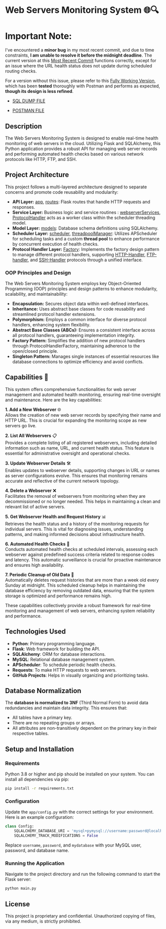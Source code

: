 
# Web Servers Monitoring System 🌐🔍


# Important Note:

I've encountered a **minor bug** in my most recent commit, and due to time constraints, **I am unable to resolve it before the midnight deadline**. The current version at this [Most Recent Commit](https://github.com/orelz890/Web_Servers_Health_Monitor) functions correctly, except for an issue where the URL health status does not update during scheduled routing checks.


For a version without this issue, please refer to this [Fully Working Version](https://github.com/orelz890/Web_Servers_Health_Monitor/tree/fe2efb446ba311ed28a71ab00335bb04ffcd5c4f), which has been **tested** thoroughly with Postman and performs as expected, **though its design is less refined**.

* [SQL DUMP FILE](Dump20240420.sql)

* [POSTMAN FILE](Health%20Check%20Webserver%20API.postman_collection.json)




## Description
The Web Servers Monitoring System is designed to enable real-time health monitoring of web servers in the cloud. Utilizing Flask and SQLAlchemy, this Python application provides a robust API for managing web server records and performing automated health checks based on various network protocols like HTTP, FTP, and SSH.




## Project Architecture
This project follows a multi-layered architecture designed to separate concerns and promote code reusability and modularity:
- **API Layer:** [app](app/app.py), [routes](api/routes.py): Flask routes that handle HTTP requests and responses.
- **Service Layer:** Business logic and service routines : [webserverServices](services/webserverServices.py), [ProtocolHandler](services/ProtocolHandler.py) acts as a worker class within the scheduler threading model.
- **Model Layer:** [models](models/models.py): Database schema definitions using SQLAlchemy.
- **Scheduler Layer:** [scheduler](scheduler/scheduler.py), [threadpoolManager](scheduler/threadpoolManager.py): Utilizes APScheduler for scheduling tasks and a custom **thread pool** to enhance performance by concurrent execution of health checks.
- **Protocol Handler Layer:** [Factory](services/protocolHandlerFactory.py): Implements the factory design pattern to manage different protocol handlers, supporting [HTTP-Handler](services/HTTPSchedulerService.py), [FTP-handler](services/FTPSchedulerService.py), and [SSH-Handler](services/SSHSchedulerService.py) protocols through a unified interface.


### OOP Principles and Design
The Web Servers Monitoring System employs key Object-Oriented Programming (OOP) principles and design patterns to enhance modularity, scalability, and maintainability:

- **Encapsulation:** Secures object data within well-defined interfaces.<br>
- **Inheritance:** Uses abstract base classes for code reusability and streamlined protocol handler extensions.<br>
- **Polymorphism:** Employs a common interface for diverse protocol handlers, enhancing system flexibility.<br>
- **Abstract Base Classes (ABCs):** Ensures a consistent interface across all protocol handlers, guaranteeing implementation integrity.<br>
- **Factory Pattern:** Simplifies the addition of new protocol handlers through ProtocolHandlerFactory, maintaining adherence to the open/closed principle.<br>
- **Singleton Pattern:** Manages single instances of essential resources like database connections to optimize efficiency and avoid conflicts.


## Capabilities 🚀
This system offers comprehensive functionalities for web server management and automated health monitoring, ensuring real-time oversight and maintenance. Here are the key capabilities:

**1. Add a New Webserver** 🌐<br>
Allows the creation of new web server records by specifying their name and HTTP URL. This is crucial for expanding the monitoring scope as new servers go live.

**2. List All Webservers** 📋<br>
Provides a complete listing of all registered webservers, including detailed information such as name, URL, and current health status. This feature is essential for administrative oversight and operational checks.

**3. Update Webserver Details** 🛠️<br>
Enables updates to webserver details, supporting changes in URL or names as server configurations evolve. This ensures that monitoring remains accurate and reflective of the current network topology.

**4. Delete a Webserver** ❌<br>
Facilitates the removal of webservers from monitoring when they are decommissioned or no longer needed. This helps in maintaining a clean and relevant list of active servers.

**5. Get Webserver Health and Request History** 📊<br>
Retrieves the health status and a history of the monitoring requests for individual servers. This is vital for diagnosing issues, understanding patterns, and making informed decisions about infrastructure health.

**6. Automated Health Checks** 🏥<br>
Conducts automated health checks at scheduled intervals, assessing each webserver against predefined success criteria related to response codes and latency. This automatic surveillance is crucial for proactive maintenance and ensures high availability.

**7. Periodic Cleanup of Old Data** 🧹<br>
Automatically deletes request histories that are more than a week old every Sunday at midnight. This scheduled cleanup helps in maintaining the database efficiency by removing outdated data, ensuring that the system storage is optimized and performance remains high.


These capabilities collectively provide a robust framework for real-time monitoring and management of web servers, enhancing system reliability and performance.


## Technologies Used
- **Python**: Primary programming language.
- **Flask**: Web framework for building the API.
- **SQLAlchemy**: ORM for database interactions.
- **MySQL**: Relational database management system.
- **APScheduler**: To schedule periodic health checks.
- **Requests**: To make HTTP requests to web servers.
- **GitHub Projects**: Helps in visually organizing and prioritizing tasks.


## Database Normalization
The **database is normalized to 3NF** (Third Normal Form) to avoid data redundancies and maintain data integrity. This ensures that:
- All tables have a primary key.
- There are no repeating groups or arrays.
- All attributes are non-transitively dependent on the primary key in their respective tables.





## Setup and Installation


### Requirements
Python 3.8 or higher and pip should be installed on your system. You can install all dependencies via pip:
```bash
pip install -r requirements.txt
```

### Configuration
Update the `app/config.py` with the correct settings for your environment. Here is an example configuration:
```python
class Config:
    SQLALCHEMY_DATABASE_URI = 'mysql+pymysql://username:password@localhost/mydatabase'
    SQLALCHEMY_TRACK_MODIFICATIONS = False
```
Replace `username`, `password`, and `mydatabase` with your MySQL user, password, and database name.

### Running the Application
Navigate to the project directory and run the following command to start the Flask server:
```bash
python main.py
```

<!-- ## API Usage
Refer to the included Postman collection (`Web_Servers_Monitoring_System.postman_collection.json`) to explore and test the API endpoints. This collection provides pre-configured requests for adding, retrieving, updating, and deleting web server records, as well as fetching their health statuses and request histories. -->

## License
This project is proprietary and confidential. Unauthorized copying of files, via any medium, is strictly prohibited.